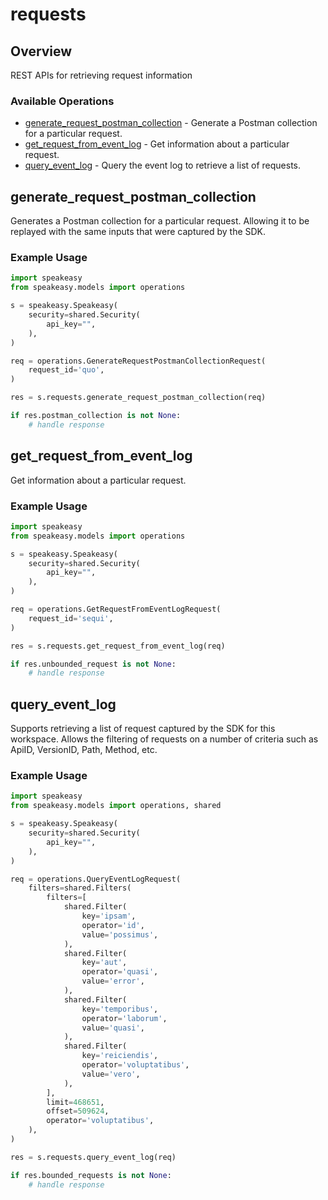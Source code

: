 # requests

## Overview

REST APIs for retrieving request information

### Available Operations

* [generate_request_postman_collection](#generate_request_postman_collection) - Generate a Postman collection for a particular request.
* [get_request_from_event_log](#get_request_from_event_log) - Get information about a particular request.
* [query_event_log](#query_event_log) - Query the event log to retrieve a list of requests.

## generate_request_postman_collection

Generates a Postman collection for a particular request. 
Allowing it to be replayed with the same inputs that were captured by the SDK.

### Example Usage

```python
import speakeasy
from speakeasy.models import operations

s = speakeasy.Speakeasy(
    security=shared.Security(
        api_key="",
    ),
)

req = operations.GenerateRequestPostmanCollectionRequest(
    request_id='quo',
)

res = s.requests.generate_request_postman_collection(req)

if res.postman_collection is not None:
    # handle response
```

## get_request_from_event_log

Get information about a particular request.

### Example Usage

```python
import speakeasy
from speakeasy.models import operations

s = speakeasy.Speakeasy(
    security=shared.Security(
        api_key="",
    ),
)

req = operations.GetRequestFromEventLogRequest(
    request_id='sequi',
)

res = s.requests.get_request_from_event_log(req)

if res.unbounded_request is not None:
    # handle response
```

## query_event_log

Supports retrieving a list of request captured by the SDK for this workspace.
Allows the filtering of requests on a number of criteria such as ApiID, VersionID, Path, Method, etc.

### Example Usage

```python
import speakeasy
from speakeasy.models import operations, shared

s = speakeasy.Speakeasy(
    security=shared.Security(
        api_key="",
    ),
)

req = operations.QueryEventLogRequest(
    filters=shared.Filters(
        filters=[
            shared.Filter(
                key='ipsam',
                operator='id',
                value='possimus',
            ),
            shared.Filter(
                key='aut',
                operator='quasi',
                value='error',
            ),
            shared.Filter(
                key='temporibus',
                operator='laborum',
                value='quasi',
            ),
            shared.Filter(
                key='reiciendis',
                operator='voluptatibus',
                value='vero',
            ),
        ],
        limit=468651,
        offset=509624,
        operator='voluptatibus',
    ),
)

res = s.requests.query_event_log(req)

if res.bounded_requests is not None:
    # handle response
```
